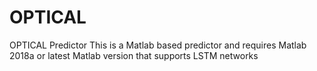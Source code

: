 # OPTICAL
OPTICAL Predictor
This is a Matlab based predictor and requires Matlab 2018a or latest Matlab version that supports LSTM networks
